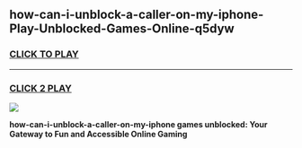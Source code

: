 
## how-can-i-unblock-a-caller-on-my-iphone-Play-Unblocked-Games-Online-q5dyw
<h3>
<a href="https://premium76.site?title=how-can-i-unblock-a-caller-on-my-iphone&ref=25A">CLICK TO PLAY</a></h3>
<hr>

<h3>
<a href="https://premium76.site?title=how-can-i-unblock-a-caller-on-my-iphone&ref=25A">CLICK 2 PLAY</a>
  
</h3>

<a href="https://premium76.site?title=how-can-i-unblock-a-caller-on-my-iphone&ref=25A"><img src="https://clearcache.store/games.png"></a>


**how-can-i-unblock-a-caller-on-my-iphone games unblocked: Your Gateway to Fun and Accessible Online Gaming**
